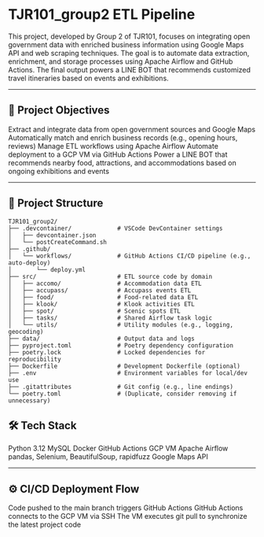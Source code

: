 # TJR101_group2 ETL Pipeline

This project, developed by Group 2 of TJR101, focuses on integrating open government data with enriched business information using Google Maps API and web scraping techniques. The goal is to automate data extraction, enrichment, and storage processes using Apache Airflow and GitHub Actions. The final output powers a LINE BOT that recommends customized travel itineraries based on events and exhibitions.

---

## 📌 Project Objectives

Extract and integrate data from open government sources and Google Maps
Automatically match and enrich business records (e.g., opening hours, reviews)
Manage ETL workflows using Apache Airflow
Automate deployment to a GCP VM via GitHub Actions
Power a LINE BOT that recommends nearby food, attractions, and accommodations based on ongoing exhibitions and events

---

## 📁 Project Structure

```
TJR101_group2/
├── .devcontainer/             # VSCode DevContainer settings
│   ├── devcontainer.json
│   └── postCreateCommand.sh
├── .github/
│   └── workflows/             # GitHub Actions CI/CD pipeline (e.g., auto-deploy)
│       └── deploy.yml
├── src/                       # ETL source code by domain
│   ├── accomo/                # Accommodation data ETL
│   ├── accupass/              # Accupass events ETL
│   ├── food/                  # Food-related data ETL
│   ├── klook/                 # Klook activities ETL
│   ├── spot/                  # Scenic spots ETL
│   ├── tasks/                 # Shared Airflow task logic
│   └── utils/                 # Utility modules (e.g., logging, geocoding)
├── data/                      # Output data and logs
├── pyproject.toml             # Poetry dependency configuration
├── poetry.lock                # Locked dependencies for reproducibility
├── Dockerfile                 # Development Dockerfile (optional)
├── .env                       # Environment variables for local/dev use
├── .gitattributes             # Git config (e.g., line endings)
└── poetry.toml                # (Duplicate, consider removing if unnecessary)
```

## 🛠 Tech Stack

Python 3.12
MySQL
Docker
GitHub Actions
GCP VM
Apache Airflow
pandas, Selenium, BeautifulSoup, rapidfuzz
Google Maps API

---

## ⚙️ CI/CD Deployment Flow

Code pushed to the main branch triggers GitHub Actions
GitHub Actions connects to the GCP VM via SSH
The VM executes git pull to synchronize the latest project code
